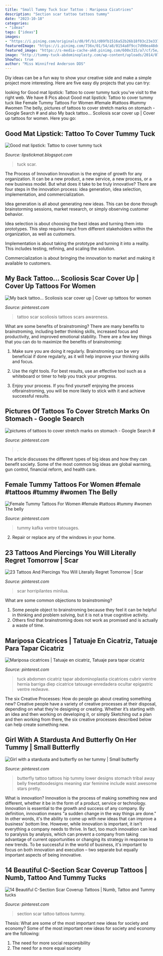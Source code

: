 ```yaml
---
title: "Small Tummy Tuck Scar Tattoo : Mariposa Cicatrices"
description: "Section scar tattoo tattoos tummy"
date: "2023-10-18"
categories:
- "ideas"
tags: ["ideas"]
images:
- "https://i.pinimg.com/originals/d0/9f/b1/d09fb1516a52b26b18f03c23e3371770.jpg"
featuredImage: "https://i.pinimg.com/736x/01/54/a8/0154a8f9cc7d90ea48dd7d2bc81d3ac4--tummy-tattoo-tattoo-on-hip.jpg"
featured_image: "https://s-media-cache-ak0.pinimg.com/600x315/a7/cf/5e/a7cf5edbd768893b6f5b55066f48a0ff.jpg"
image: "http://tummy-tuck-abdominoplasty.com/wp-content/uploads/2014/07/tattoos-that-cover-tummy-tuck-scars.jpg"
ShowToc: true
author: "Miss Winnifred Anderson DDS"
---
```



Diy ideas can be a fun way to show your creative side and make a simple project more interesting. Here are five easy diy projects that you can try: 

	

		
looking for Good mat lipstick: Tattoo to cover tummy tuck you've visit to the right web. We have 8 Pics about Good mat lipstick: Tattoo to cover tummy tuck like Female Tummy Tattoos For Women #female #tattoos #tummy #women The belly, pictures of tattoos to cover stretch marks on stomach - Google Search # and also My back tattoo... Scoliosis scar cover up | Cover up tattoos for women. Here you go:
		
    
## Good Mat Lipstick: Tattoo To Cover Tummy Tuck

<img loading=lazy src="http://tummy-tuck-abdominoplasty.com/wp-content/uploads/2014/07/tattoos-that-cover-tummy-tuck-scars.jpg" onerror="this.onerror=null;this.src='https://tse2.mm.bing.net/th?id=OIP.OlT-66VyqCj4O6dFybPlQAHaHa&amp;pid=15.1';" alt="Good mat lipstick: Tattoo to cover tummy tuck">

_Source: lipstickmat.blogspot.com_

>tuck scar. 

	

The Process of Innovation
Innovation is the engine of growth for any organization. It can be a new product, a new service, a new process, or a new business model. But what does it take to be truly innovative?
There are four steps in the innovation process: idea generation, idea selection, implementation, and commercialization.

Idea generation is all about generating new ideas. This can be done through brainstorming sessions, market research, or simply observing customer behavior.

Idea selection is about choosing the best ideas and turning them into prototypes. This step requires input from different stakeholders within the organization, as well as customers.

Implementation is about taking the prototype and turning it into a reality. This includes testing, refining, and scaling the solution.

Commercialization is about bringing the innovation to market and making it available to customers.

    
## My Back Tattoo... Scoliosis Scar Cover Up | Cover Up Tattoos For Women

<img loading=lazy src="https://i.pinimg.com/originals/81/2e/68/812e68af46c689ca8464a6ac61f3d58a.jpg" onerror="this.onerror=null;this.src='https://tse3.mm.bing.net/th?id=OIP.HNciX74ew2Xz2lQuyalR9wHaLH&amp;pid=15.1';" alt="My back tattoo... Scoliosis scar cover up | Cover up tattoos for women">

_Source: pinterest.com_

>tattoo scar scoliosis tattoos scars awareness. 

	

What are some benefits of brainstroming?
There are many benefits to brainstroming, including better thinking skills, increased focus and productivity, and improved emotional stability. There are a few key things that you can do to maximize the benefits of brainstroming:
1. Make sure you are doing it regularly. Brainstroming can be very beneficial if done regularly, as it will help improve your thinking skills and focus.

2. Use the right tools. For best results, use an effective tool such as a whiteboard or timer to help you track your progress.

3. Enjoy your process. If you find yourself enjoying the process ofbrainstroming, you will be more likely to stick with it and achieve successful results.

    
## Pictures Of Tattoos To Cover Stretch Marks On Stomach - Google Search #

<img loading=lazy src="https://i.pinimg.com/736x/33/06/2b/33062b973638d95783cfee7eaa72fd90.jpg" onerror="this.onerror=null;this.src='https://tse2.mm.bing.net/th?id=OIP.ho-BUIIyInGhEaS6U6IkKgHaHr&amp;pid=15.1';" alt="pictures of tattoos to cover stretch marks on stomach - Google Search #">

_Source: pinterest.com_

>. 

	

The article discusses the different types of big ideas and how they can benefit society. Some of the most common big ideas are global warming, gun control, financial reform, and health care.

    
## Female Tummy Tattoos For Women #female #tattoos #tummy #women The Belly

<img loading=lazy src="https://i.pinimg.com/originals/5a/88/ae/5a88ae63c80d930fd7568ba5688b0336.jpg" onerror="this.onerror=null;this.src='https://tse3.mm.bing.net/th?id=OIP.oBGmxfL_cy6MZjsgdMDfaAHaKQ&amp;pid=15.1';" alt="Female Tummy Tattoos For Women #female #tattoos #tummy #women The belly">

_Source: pinterest.com_

>tummy kafka ventre tatouages. 

	

2. Repair or replace any of the windows in your home.

    
## 23 Tattoos And Piercings You Will Literally Regret Tomorrow | Scar

<img loading=lazy src="https://i.pinimg.com/originals/d0/9f/b1/d09fb1516a52b26b18f03c23e3371770.jpg" onerror="this.onerror=null;this.src='https://tse2.mm.bing.net/th?id=OIP.fCi7hF7bG6olQ7hJgVojXQHaEj&amp;pid=15.1';" alt="23 Tattoos And Piercings You Will Literally Regret Tomorrow | Scar">

_Source: pinterest.com_

>scar horripilantes minilua. 

	

What are some common objections to brainstroming?
1. Some people object to brainstroming because they feel it can be helpful in thinking and problem solving, but it is not a true cognitive activity.
2. Others find that brainstroming does not work as promised and is actually a waste of time.

    
## Mariposa Cicatrices | Tatuaje En Cicatriz, Tatuaje Para Tapar Cicatriz

<img loading=lazy src="https://i.pinimg.com/736x/3f/f8/55/3ff855a50ab380b30451b82f4ea31ecc--scar-cover-tattoo-cover-tattoos.jpg" onerror="this.onerror=null;this.src='https://tse1.mm.bing.net/th?id=OIP.r0OJ9irukXYOi2wT3A4tWgHaHa&amp;pid=15.1';" alt="Mariposa cicatrices | Tatuaje en cicatriz, Tatuaje para tapar cicatriz">

_Source: pinterest.com_

>tuck abdomen cicatriz tapar abdominoplastia cicatrices cubrir vientre hernia barriga diep cicatrice tatouage enredadera ocultar epigastric ventre redwave. 

	

The six Creative Processes: How do people go about creating something new?
Creative people have a variety of creative processes at their disposal, depending on what they’re designing or creating. Whether it’s starting with an idea and then working on developing it, or simply Sketching out a plan and then working from there, the six creative processes described below can help create something new.

    
## Girl With A Stardusta And Butterfly On Her Tummy | Small Butterfly

<img loading=lazy src="https://i.pinimg.com/736x/01/54/a8/0154a8f9cc7d90ea48dd7d2bc81d3ac4--tummy-tattoo-tattoo-on-hip.jpg" onerror="this.onerror=null;this.src='https://tse4.mm.bing.net/th?id=OIP.7iuaBSjpCqHxfEsKnSCzVQAAAA&amp;pid=15.1';" alt="Girl with a stardusta and butterfly on her tummy | Small butterfly">

_Source: pinterest.com_

>butterfly tattoo tattoos hip tummy lower designs stomach tribal away belly freetattoodesigns meaning star feminine include waist awesome stars pretty. 

	

What is innovation?
Innovation is the process of making something new and different, whether it be in the form of a product, service or technology. Innovation is essential to the growth and success of any company. By definition, innovation means "a sudden change in the way things are done." In other words, it's the ability to come up with new ideas that can improve a business' bottom line.
However, while innovation is important, it isn't everything a company needs to thrive. In fact, too much innovation can lead to paralysis by analysis, which can prevent a company from taking advantage of current opportunities or changing its strategy in response to new trends. To be successful in the world of business, it's important to focus on both innovation and execution – two separate but equally important aspects of being innovative.

    
## 14 Beautiful C-Section Scar Coverup Tattoos | Numb, Tattoo And Tummy Tucks

<img loading=lazy src="https://s-media-cache-ak0.pinimg.com/600x315/a7/cf/5e/a7cf5edbd768893b6f5b55066f48a0ff.jpg" onerror="this.onerror=null;this.src='https://tse2.mm.bing.net/th?id=OIP.KvRMt6Ximjpdeygskgf6lAHaE3&amp;pid=15.1';" alt="14 Beautiful C-Section Scar Coverup Tattoos | Numb, Tattoo and Tummy tucks">

_Source: pinterest.com_

>section scar tattoo tattoos tummy. 

	

Thesis: What are some of the most important new ideas for society and economy?
Some of the most important new ideas for society and economy are the following: 
1. The need for more social responsibility 
2. The need for a more equal society 

